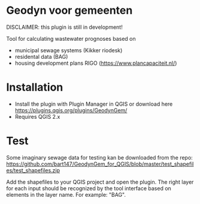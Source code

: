 # Geodyn voor gemeenten

DISCLAIMER: this plugin is still in development!

Tool for calculating wastewater prognoses based on
- municipal sewage systems (Kikker riodesk) 
- residental data (BAG)
- housing development plans RIGO (https://www.plancapaciteit.nl/)

# Installation
- Install the plugin with Plugin Manager in QGIS or download here https://plugins.qgis.org/plugins/GeodynGem/
- Requires QGIS 2.x 

# Test
Some imaginary sewage data for testing kan be downloaded from the repo:
https://github.com/bart147/GeodynGem_for_QGIS/blob/master/test_shapefiles/test_shapefiles.zip

Add the shapefiles to your QGIS project and open the plugin. 
The right layer for each input should be recognized by the tool interface based on elements in the layer name. For example: "BAG". 

